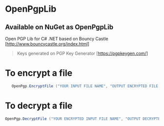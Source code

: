 # OpenPgpLib

## Available on NuGet as OpenPgpLib

Open PGP Lib for C# .NET based on Bouncy Castle
[http://www.bouncycastle.org/index.html]

> Keys generated on PGP Key Generator
[https://pgpkeygen.com/]

# To encrypt a file

```c#
   OpenPgp.EncryptFile ("YOUR INPUT FILE NAME", "OUTPUT ENCRYPTED FILE NAME", "YOUR PUBLIC KEY FILE NAME", false, false);
```

# To decrypt a file

```c#
OpenPgp.DecryptFile ("YOUR ENCRYPTED INPUT FILE NAME", "OUTPUT DECRYPTED FILE NAME", "YOUR PRIVATE KEY FILE NAME", "PRIVATE KEY PASSPHRASE");
```
